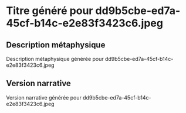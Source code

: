 # Titre généré pour dd9b5cbe-ed7a-45cf-b14c-e2e83f3423c6.jpeg

## Description métaphysique
Description métaphysique générée pour dd9b5cbe-ed7a-45cf-b14c-e2e83f3423c6.jpeg

## Version narrative
Version narrative générée pour dd9b5cbe-ed7a-45cf-b14c-e2e83f3423c6.jpeg
